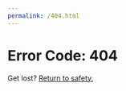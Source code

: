 ```yaml
---
permalink: /404.html
---
```


<!DOCTYPE html>
<html>
<body>
<h1>Error Code: 404</h1>
<p>Get lost? <a href="root/index.html">Return to safety.</a> </p>
</body>
</html>